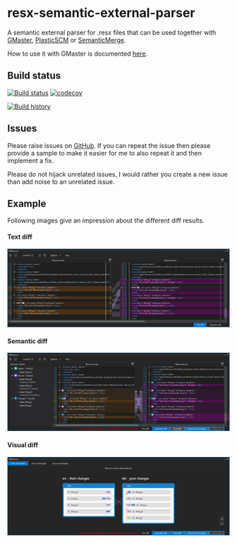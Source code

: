 # resx-semantic-external-parser
A semantic external parser for .resx files that can be used together with [GMaster](https://gmaster.io), [PlasticSCM](https://www.plasticscm.com) or [SemanticMerge](https://semanticmerge.com/).

How to use it with GMaster is documented [here](http://blog.gmaster.io/2018/03/using-external-parsers-with-gmaster.html).

## Build status
[![Build status](https://ci.appveyor.com/api/projects/status/536b0rx4mp3d838b/branch/master?svg=true)](https://ci.appveyor.com/project/RalfKoban/resx-semantic-external-parser/branch/master)
[![codecov](https://codecov.io/gh/RalfKoban/resx-semantic-external-parser/branch/master/graph/badge.svg)](https://codecov.io/gh/RalfKoban/resx-semantic-external-parser)

[![Build history](https://buildstats.info/appveyor/chart/RalfKoban/resx-semantic-external-parser)](https://ci.appveyor.com/project/RalfKoban/resx-semantic-external-parser/history)

## Issues
Please raise issues on [GitHub](https://github.com/RalfKoban/resx-semantic-external-parser/issues).
If you can repeat the issue then please provide a sample to make it easier for me to also repeat it and then implement a fix.

Please do not hijack unrelated issues, I would rather you create a new issue than add noise to an unrelated issue.

## Example
Following images give an impression about the different diff results.

#### Text diff
![TextDiff](Screenshots/ResX_TextDiff.png)

#### Semantic diff
![SemanticDiff](Screenshots/ResX_SemanticDiff.png)

#### Visual diff
![SemanticDiff](Screenshots/ResX_VisualDiff.png)
